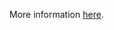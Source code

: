 More information [here](https://docs.prismacloud.io/en/enterprise-edition/policy-reference/aws-policies/aws-iam-policies/bc-aws-287).
